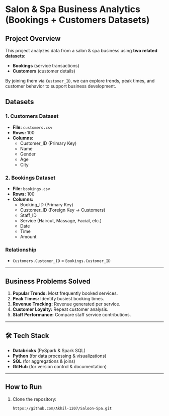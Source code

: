# Salon & Spa Business Analytics (Bookings + Customers Datasets)

##  Project Overview
This project analyzes data from a salon & spa business using **two related datasets**:  
- **Bookings** (service transactions)  
- **Customers** (customer details)  

By joining them via `Customer_ID`, we can explore trends, peak times, and customer behavior to support business development.

##  Datasets
### 1. Customers Dataset
- **File:** `customers.csv`  
- **Rows:** 100  
- **Columns:**
  - Customer_ID (Primary Key)  
  - Name  
  - Gender  
  - Age  
  - City  

### 2. Bookings Dataset
- **File:** `bookings.csv`  
- **Rows:** 100  
- **Columns:**
  - Booking_ID (Primary Key)  
  - Customer_ID (Foreign Key → Customers)  
  - Staff_ID  
  - Service (Haircut, Massage, Facial, etc.)  
  - Date  
  - Time  
  - Amount  

###  Relationship
- `Customers.Customer_ID` = `Bookings.Customer_ID`  

---

##  Business Problems Solved
1. **Popular Trends:** Most frequently booked services.  
2. **Peak Times:** Identify busiest booking times.  
3. **Revenue Tracking:** Revenue generated per service.  
4. **Customer Loyalty:** Repeat customer analysis.  
5. **Staff Performance:** Compare staff service contributions.  

---

## 🛠 Tech Stack
- **Databricks** (PySpark & Spark SQL)  
- **Python** (for data processing & visualizations)  
- **SQL** (for aggregations & joins)  
- **GitHub** (for version control & documentation)  

---

##  How to Run
1. Clone the repository:
   ```bash
   https://github.com/Akhil-1207/Saloon-Spa.git
